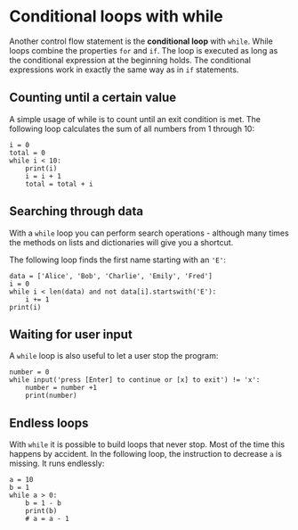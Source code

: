 
# Conditional loops with while

Another control flow statement is the **conditional loop** with `while`. While loops combine the properties `for` and `if`. The loop is executed as long as the conditional expression at the beginning holds. The conditional expressions work in exactly the same way as in `if` statements.

## Counting until a certain value

A simple usage of while is to count until an exit condition is met. The following loop calculates the sum of all numbers from 1 through 10:

    i = 0
    total = 0
    while i < 10:
        print(i)
        i = i + 1
        total = total + i


## Searching through data

With a `while` loop you can perform search operations - although many times the methods on lists and dictionaries will give you a shortcut.

The following loop finds the first name starting with an `'E'`:

    data = ['Alice', 'Bob', 'Charlie', 'Emily', 'Fred']
    i = 0
    while i < len(data) and not data[i].startswith('E'):
        i += 1
    print(i)


## Waiting for user input

A `while` loop is also useful to let a user stop the program:

    number = 0
    while input('press [Enter] to continue or [x] to exit') != 'x':
        number = number +1 
        print(number)


## Endless loops

With `while` it is possible to build loops that never stop. Most of the time this happens by accident. In the following loop, the instruction to decrease `a` is missing. It runs endlessly:

    a = 10
    b = 1
    while a > 0:
        b = 1 - b
        print(b)
        # a = a - 1


